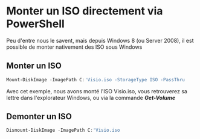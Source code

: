 # Monter un ISO directement via PowerShell

Peu d'entre nous le savent, mais depuis Windows 8 (ou Server 2008), il
est possible de monter nativement des ISO sous Windows

## Monter un ISO

``` powershell
Mount-DiskImage -ImagePath C:'Visio.iso -StorageType ISO -PassThru
```

Avec cet exemple, nous avons monté l'ISO Visio.iso, vous retrouverez sa
lettre dans l'explorateur Windows, ou via la commande ***Get-Volume***

## Demonter un ISO

``` powershell
Dismount-DiskImage -ImagePath C:'Visio.iso
```
